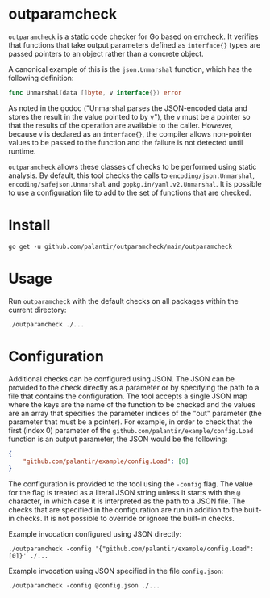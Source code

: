 outparamcheck
=============

`outparamcheck` is a static code checker for Go based on [errcheck](https://github.com/kisielk/errcheck). It verifies
that functions that take output parameters defined as `interface{}` types are passed pointers to an object rather than
a concrete object.

A canonical example of this is the `json.Unmarshal` function, which has the following definition:

```go
func Unmarshal(data []byte, v interface{}) error
```

As noted in the godoc ("Unmarshal parses the JSON-encoded data and stores the result in the value pointed to by v"), the
`v` must be a pointer so that the results of the operation are available to the caller. However, because `v` is declared
as an `interface{}`, the compiler allows non-pointer values to be passed to the function and the failure is not detected
until runtime.

`outparamcheck` allows these classes of checks to be performed using static analysis. By default, this tool checks the
calls to `encoding/json.Unmarshal`, `encoding/safejson.Unmarshal` and `gopkg.in/yaml.v2.Unmarshal`. It is possible to
use a configuration file to add to the set of functions that are checked.

Install
=======

```
go get -u github.com/palantir/outparamcheck/main/outparamcheck
```

Usage
=====

Run `outparamcheck` with the default checks on all packages within the current directory:

```
./outparamcheck ./...
```

Configuration
=============

Additional checks can be configured using JSON. The JSON can be provided to the check directly as a parameter or by
specifying the path to a file that contains the configuration. The tool accepts a single JSON map where the keys are the
name of the function to be checked and the values are an array that specifies the parameter indices of the "out"
parameter (the parameter that must be a pointer). For example, in order to check that the first (index 0) parameter of
the `github.com/palantir/example/config.Load` function is an output parameter, the JSON would be the following:

```json
{
    "github.com/palantir/example/config.Load": [0]
}
```

The configuration is provided to the tool using the `-config` flag. The value for the flag is treated as a literal JSON
string unless it starts with the `@` character, in which case it is interpreted as the path to a JSON file. The checks
that are specified in the configuration are run in addition to the built-in checks. It is not possible to override or
ignore the built-in checks.

Example invocation configured using JSON directly:

```
./outparamcheck -config '{"github.com/palantir/example/config.Load":[0]}' ./...
```

Example invocation using JSON specified in the file `config.json`:

```
./outparamcheck -config @config.json ./...
```
